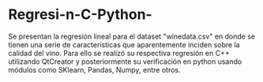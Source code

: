 # Regresi-n-C-Python-
Se presentan la regresión lineal para el dataset "winedata.csv" en donde se tienen una serie de características que aparentemente inciden sobre la calidad del vino. Para ello se realizó su respectiva regresión en C++ utilizando QtCreator y posteriormente su verificación en python usando módulos como SKlearn, Pandas, Numpy, entre otros.
